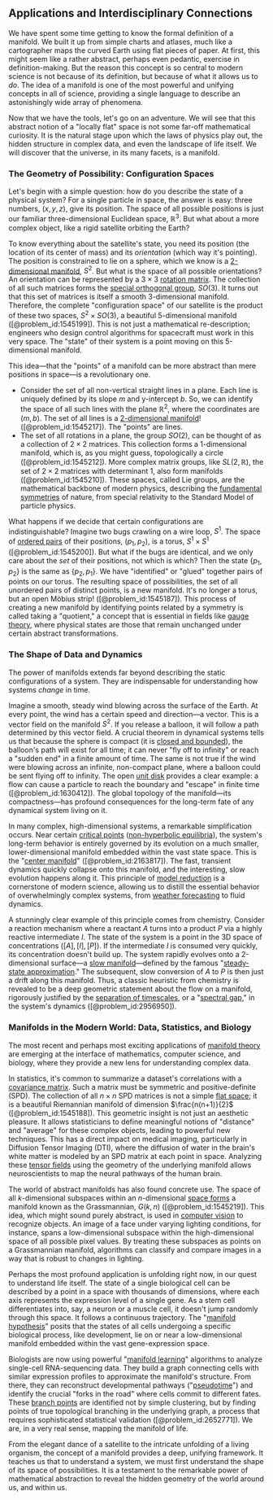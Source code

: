 ## Applications and Interdisciplinary Connections

We have spent some time getting to know the formal definition of a manifold. We built it up from simple charts and atlases, much like a cartographer maps the curved Earth using flat pieces of paper. At first, this might seem like a rather abstract, perhaps even pedantic, exercise in definition-making. But the reason this concept is so central to modern science is not because of its definition, but because of what it allows us to *do*. The idea of a manifold is one of the most powerful and unifying concepts in all of science, providing a single language to describe an astonishingly wide array of phenomena.

Now that we have the tools, let's go on an adventure. We will see that this abstract notion of a "locally flat" space is not some far-off mathematical curiosity. It is the natural stage upon which the laws of physics play out, the hidden structure in complex data, and even the landscape of life itself. We will discover that the universe, in its many facets, is a manifold.

### The Geometry of Possibility: Configuration Spaces

Let's begin with a simple question: how do you describe the state of a physical system? For a single particle in space, the answer is easy: three numbers, $(x, y, z)$, give its position. The space of all possible positions is just our familiar three-dimensional Euclidean space, $\mathbb{R}^3$. But what about a more complex object, like a rigid satellite orbiting the Earth?

To know everything about the satellite's state, you need its position (the location of its center of mass) and its *orientation* (which way it's pointing). The position is constrained to lie on a sphere, which we know is a [2-dimensional manifold](@article_id:266956), $S^2$. But what is the space of all possible orientations? An orientation can be represented by a $3 \times 3$ [rotation matrix](@article_id:139808). The collection of all such matrices forms the [special orthogonal group](@article_id:145924), $SO(3)$. It turns out that this set of matrices is itself a smooth 3-dimensional manifold. Therefore, the complete "configuration space" of our satellite is the product of these two spaces, $S^2 \times SO(3)$, a beautiful 5-dimensional manifold ([@problem_id:1545199]). This is not just a mathematical re-description; engineers who design control algorithms for spacecraft must work in this very space. The "state" of their system is a point moving on this 5-dimensional manifold.

This idea—that the "points" of a manifold can be more abstract than mere positions in space—is a revolutionary one.
- Consider the set of all non-vertical straight lines in a plane. Each line is uniquely defined by its slope $m$ and y-intercept $b$. So, we can identify the space of all such lines with the plane $\mathbb{R}^2$, where the coordinates are $(m, b)$. The set of all lines is a [2-dimensional manifold](@article_id:266956)! ([@problem_id:1545217]). The "points" are lines.
- The set of all rotations in a plane, the group $SO(2)$, can be thought of as a collection of $2 \times 2$ matrices. This collection forms a 1-dimensional manifold, which is, as you might guess, topologically a circle ([@problem_id:1545212]). More complex matrix groups, like $SL(2, \mathbb{R})$, the set of $2 \times 2$ matrices with determinant 1, also form manifolds ([@problem_id:1545210]). These spaces, called Lie groups, are the mathematical backbone of modern physics, describing the [fundamental symmetries](@article_id:160762) of nature, from special relativity to the Standard Model of particle physics.

What happens if we decide that certain configurations are indistinguishable? Imagine two bugs crawling on a wire loop, $S^1$. The space of [ordered pairs](@article_id:269208) of their positions, $(p_1, p_2)$, is a torus, $S^1 \times S^1$ ([@problem_id:1545200]). But what if the bugs are identical, and we only care about the *set* of their positions, not which is which? Then the state $\{p_1, p_2\}$ is the same as $\{p_2, p_1\}$. We have "identified" or "glued" together pairs of points on our torus. The resulting space of possibilities, the set of all unordered pairs of distinct points, is a new manifold. It's no longer a torus, but an open Möbius strip! ([@problem_id:1545187]). This process of creating a new manifold by identifying points related by a symmetry is called taking a "quotient," a concept that is essential in fields like [gauge theory](@article_id:142498), where physical states are those that remain unchanged under certain abstract transformations.

### The Shape of Data and Dynamics

The power of manifolds extends far beyond describing the static configurations of a system. They are indispensable for understanding how systems *change* in time.

Imagine a smooth, steady wind blowing across the surface of the Earth. At every point, the wind has a certain speed and direction—a vector. This is a vector field on the manifold $S^2$. If you release a balloon, it will follow a path determined by this vector field. A crucial theorem in dynamical systems tells us that because the sphere is compact (it is [closed and bounded](@article_id:140304)), the balloon's path will exist for all time; it can never "fly off to infinity" or reach a "sudden end" in a finite amount of time. The same is not true if the wind were blowing across an infinite, non-compact plane, where a balloon could be sent flying off to infinity. The open [unit disk](@article_id:171830) provides a clear example: a flow can cause a particle to reach the boundary and "escape" in finite time ([@problem_id:1630412]). The global topology of the manifold—its compactness—has profound consequences for the long-term fate of any dynamical system living on it.

In many complex, high-dimensional systems, a remarkable simplification occurs. Near certain [critical points](@article_id:144159) ([non-hyperbolic equilibria](@article_id:174612)), the system's long-term behavior is entirely governed by its evolution on a much smaller, lower-dimensional manifold embedded within the vast state space. This is the "[center manifold](@article_id:188300)" ([@problem_id:2163817]). The fast, transient dynamics quickly collapse onto this manifold, and the interesting, slow evolution happens along it. This principle of [model reduction](@article_id:170681) is a cornerstone of modern science, allowing us to distill the essential behavior of overwhelmingly complex systems, from [weather forecasting](@article_id:269672) to fluid dynamics.

A stunningly clear example of this principle comes from chemistry. Consider a reaction mechanism where a reactant $A$ turns into a product $P$ via a highly reactive intermediate $I$. The state of the system is a point in the 3D space of concentrations $([A], [I], [P])$. If the intermediate $I$ is consumed very quickly, its concentration doesn't build up. The system rapidly evolves onto a 2-dimensional surface—a [slow manifold](@article_id:150927)—defined by the famous "[steady-state approximation](@article_id:139961)." The subsequent, slow conversion of $A$ to $P$ is then just a drift along this manifold. Thus, a classic heuristic from chemistry is revealed to be a deep geometric statement about the flow on a manifold, rigorously justified by the [separation of timescales](@article_id:190726), or a "[spectral gap](@article_id:144383)," in the system's dynamics ([@problem_id:2956950]).

### Manifolds in the Modern World: Data, Statistics, and Biology

The most recent and perhaps most exciting applications of [manifold theory](@article_id:263228) are emerging at the interface of mathematics, computer science, and biology, where they provide a new lens for understanding complex data.

In statistics, it's common to summarize a dataset's correlations with a [covariance matrix](@article_id:138661). Such a matrix must be symmetric and positive-definite (SPD). The collection of all $n \times n$ SPD matrices is not a simple [flat space](@article_id:204124); it is a beautiful Riemannian manifold of dimension $\frac{n(n+1)}{2}$ ([@problem_id:1545188]). This geometric insight is not just an aesthetic pleasure. It allows statisticians to define meaningful notions of "distance" and "average" for these complex objects, leading to powerful new techniques. This has a direct impact on medical imaging, particularly in Diffusion Tensor Imaging (DTI), where the diffusion of water in the brain's white matter is modeled by an SPD matrix at each point in space. Analyzing these [tensor fields](@article_id:189676) using the geometry of the underlying manifold allows neuroscientists to map the neural pathways of the human brain.

The world of abstract manifolds has also found concrete use. The space of all $k$-dimensional subspaces within an $n$-dimensional [space forms](@article_id:185651) a manifold known as the Grassmannian, $G(k,n)$ ([@problem_id:1545219]). This idea, which might sound purely abstract, is used in [computer vision](@article_id:137807) to recognize objects. An image of a face under varying lighting conditions, for instance, spans a low-dimensional subspace within the high-dimensional space of all possible pixel values. By treating these subspaces as points on a Grassmannian manifold, algorithms can classify and compare images in a way that is robust to changes in lighting.

Perhaps the most profound application is unfolding right now, in our quest to understand life itself. The state of a single biological cell can be described by a point in a space with thousands of dimensions, where each axis represents the expression level of a single gene. As a stem cell differentiates into, say, a neuron or a muscle cell, it doesn't jump randomly through this space. It follows a continuous trajectory. The "[manifold hypothesis](@article_id:274641)" posits that the states of all cells undergoing a specific biological process, like development, lie on or near a low-dimensional manifold embedded within the vast gene-expression space.

Biologists are now using powerful "[manifold learning](@article_id:156174)" algorithms to analyze single-cell RNA-sequencing data. They build a graph connecting cells with similar expression profiles to approximate the manifold's structure. From there, they can reconstruct developmental pathways ("[pseudotime](@article_id:261869)") and identify the crucial "forks in the road" where cells commit to different fates. These [branch points](@article_id:166081) are identified not by simple clustering, but by finding points of true topological branching in the underlying graph, a process that requires sophisticated statistical validation ([@problem_id:2652771]). We are, in a very real sense, mapping the manifold of life.

From the elegant dance of a satellite to the intricate unfolding of a living organism, the concept of a manifold provides a deep, unifying framework. It teaches us that to understand a system, we must first understand the shape of its space of possibilities. It is a testament to the remarkable power of mathematical abstraction to reveal the hidden geometry of the world around us, and within us.